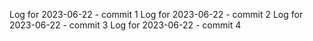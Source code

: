 Log for 2023-06-22 - commit 1
Log for 2023-06-22 - commit 2
Log for 2023-06-22 - commit 3
Log for 2023-06-22 - commit 4
